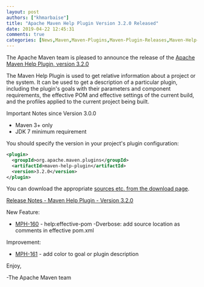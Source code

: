 ```yaml
---
layout: post
authors: ["khmarbaise"]
title: "Apache Maven Help Plugin Version 3.2.0 Released"
date: 2019-04-22 12:45:31
comments: true
categories: [News,Maven,Maven-Plugins,Maven-Plugin-Releases,Maven-Help-plugin,Maven-Help-Plugin-Release]
---
```

The Apache Maven team is pleased to announce the release of the 
[Apache Maven Help Plugin, version 3.2.0](https://maven.apache.org/plugins/maven-help-plugin/)

The Maven Help Plugin is used to get relative information about a project or
the system. It can be used to get a description of a particular plugin,
including the plugin's goals with their parameters and component requirements,
the effective POM and effective settings of the current build, and the profiles
applied to the current project being built.

Important Notes since Version 3.0.0

 * Maven 3+ only
 * JDK 7 minimum requirement
 

You should specify the version in your project's plugin configuration:

``` xml
<plugin>
  <groupId>org.apache.maven.plugins</groupId>
  <artifactId>maven-help-plugin</artifactId>
  <version>3.2.0</version>
</plugin>
```

You can download the appropriate [sources etc. from the download page](https://maven.apache.org/plugins/maven-help-plugin/download.cgi).
 

<!-- more -->

[Release Notes - Maven Help Plugin - Version 3.2.0](https://issues.apache.org/jira/secure/ReleaseNote.jspa?projectId=12317522&version=12345382)


New Feature:

- [MPH-160](https://issues.apache.org/jira/browse/MPH-160) - help:effective-pom -Dverbose: add source location as comments in effective pom.xml

Improvement:

- [MPH-161](https://issues.apache.org/jira/browse/MPH-161) - add color to goal or plugin description
 
Enjoy,

-The Apache Maven team


